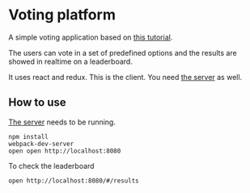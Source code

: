 # Voting platform

A simple voting application based on [this tutorial](http://teropa.info/blog/2015/09/10/full-stack-redux-tutorial.html).

The users can vote in a set of predefined options and the results are showed in realtime on a leaderboard.

It uses react and redux. This is the client. You need [the server](https://github.com/luisbebop/voting-server) as well.

## How to use

[The server](https://github.com/luisbebop/voting-server) needs to be running.

```
npm install
webpack-dev-server
open open http://localhost:8080
```

To check the leaderboard

```
open http://localhost:8080/#/results
```